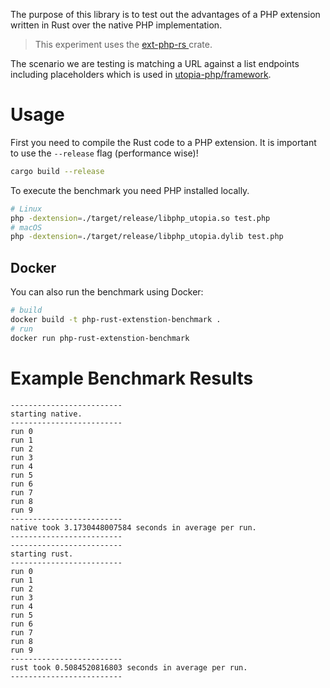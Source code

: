 The purpose of this library is to test out the advantages of a PHP extension written in Rust over the native PHP implementation.

> This experiment uses the [ext-php-rs
](https://crates.io/crates/ext-php-rs) crate.

The scenario we are testing is matching a URL against a list endpoints including placeholders which is used in [utopia-php/framework](https://github.com/utopia-php/framework).

# Usage

First you need to compile the Rust code to a PHP extension. It is important to use the `--release` flag (performance wise)!
```sh
cargo build --release
```

To execute the benchmark you need PHP installed locally.

```sh
# Linux
php -dextension=./target/release/libphp_utopia.so test.php
# macOS
php -dextension=./target/release/libphp_utopia.dylib test.php
```
## Docker

You can also run the benchmark using Docker:

```sh
# build
docker build -t php-rust-extenstion-benchmark .
# run
docker run php-rust-extenstion-benchmark
```
# Example Benchmark Results

```
-------------------------
starting native.
-------------------------
run 0
run 1
run 2
run 3
run 4
run 5
run 6
run 7
run 8
run 9
-------------------------
native took 3.1730448007584 seconds in average per run.
-------------------------
-------------------------
starting rust.
-------------------------
run 0
run 1
run 2
run 3
run 4
run 5
run 6
run 7
run 8
run 9
-------------------------
rust took 0.5084520816803 seconds in average per run.
-------------------------
```